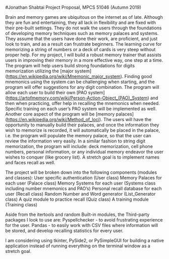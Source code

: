 #Jonathan Shabtai Project Proposal, MPCS 51046 (Autumn 2019)

Brain and memory games are ubiquitous on the internet as of late. Although they are fun and entertaining, they all lack in flexibility and are fixed with their pre-built settings. They do not walk the users through the foundations of developing memory techniques such as memory palaces and systems. They assume that the users have done their work, are proficient, and just look to train, and as a result can frustrate beginners. The learning curve for memorizing a string of numbers or a deck of cards is very steep without proper help.
For my project, I will build a robust memory trainer that assists users in improving their memory in a more effective way, one step at a time. The program will help users build strong foundations for digits memorization utilizing the [major system] (https://en.wikipedia.org/wiki/Mnemonic_major_system). Finding good mnemonics using the system can be challenging when starting, and the program will offer suggestions for any digit combination. The program will allow each user to build their own [PAO system] (https://artofmemory.com/wiki/Person-Action-Object_(PAO)_System) and then when practicing, offer help in recalling the mnemonics when needed. Specific training on each user’s PAO system will be implemented as well. Another core aspect of the program will be [memory palaces] (https://en.wikipedia.org/wiki/Method_of_loci). The users will have the opportunity to manually build their palaces, and once the information they wish to memorize is recorded, it will automatically be placed in the palace, i.e. the program will populate the memory palace, so that the user can review the information very easily.
In a similar fashion to string digit memorization, the program will include: deck memorization, cell phone numbers, personal information, or any individual memory endeavor the user wishes to conquer (like grocery list). A stretch goal is to implement names and faces recall as well.

The project will be broken down into the following components (modules and classes):
User specific authentication (User class)
Memory Palaces for each user (Palace class)
Memory Systems for each user (Systems class including number mnemonics and PAO’s)
Personal recall database for each user (Recall class)
Random Number and Word generator (List_Generator class)
A quiz module to practice recall (Quiz class)
A training module (Training class)

Aside from the itertools and random Built-in modules, the Third-party packages I look to use are:
Pyspellchecker - to avoid frustrating experience for the user.
Pandas - to easily work with CSV files where information will be stored, and develop recalling statistics for every user.

I am considering using tkinter, PySide2, or PySimpleGUI for building a native application instead of running everything on the terminal window as a stretch goal.
